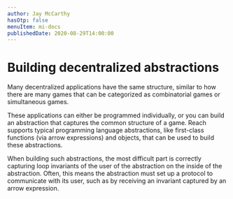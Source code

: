 ```yaml
---
author: Jay McCarthy
hasOtp: false
menuItem: mi-docs
publishedDate: 2020-08-29T14:00:00
---
```


# Building decentralized abstractions

Many decentralized applications have the same structure, similar to how there are many games that can be categorized as combinatorial games or simultaneous games.

These applications can either be programmed individually, or you can build an abstraction that captures the common structure of a game. Reach supports typical programming language abstractions, like first-class functions (via arrow expressions) and objects, that can be used to build these abstractions.

When building such abstractions, the most difficult part is correctly capturing loop invariants of the user of the abstraction on the inside of the abstraction. Often, this means the abstraction must set up a protocol to communicate with its user, such as by receiving an invariant captured by an arrow expression.